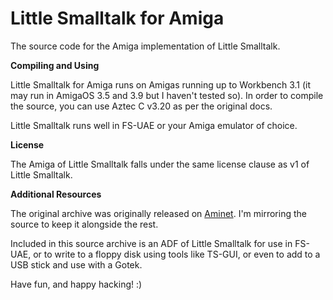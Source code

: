 # Little Smalltalk for Amiga
The source code for the Amiga implementation of Little Smalltalk.

**Compiling and Using**

Little Smalltalk for Amiga runs on Amigas running up to Workbench 3.1 (it may run in AmigaOS 3.5 and 3.9 but I haven't tested so). In order to compile the source, you can use Aztec C v3.20 as per the original docs.

Little Smalltalk runs well in FS-UAE or your Amiga emulator of choice.

**License**

The Amiga of Little Smalltalk falls under the same license clause as v1 of Little Smalltalk.

**Additional Resources**

The original archive was originally released on [Aminet](https://aminet.net/package/dev/lang/SmallTalk). I'm mirroring the source to keep it alongside the rest.

Included in this source archive is an ADF of Little Smalltalk for use in FS-UAE, or to write to a floppy disk using tools like TS-GUI, or even to add to a USB stick and use with a Gotek.

Have fun, and happy hacking! :)